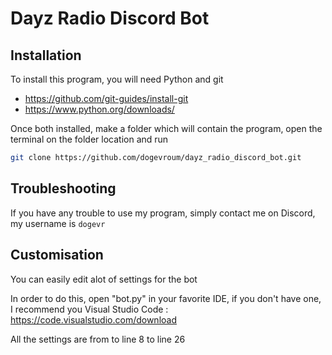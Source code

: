 # Dayz Radio Discord Bot

## Installation

To install this program, you will need Python and git
* https://github.com/git-guides/install-git
* https://www.python.org/downloads/

Once both installed, make a folder which will contain the program, open the terminal on the folder location and run
```sh
git clone https://github.com/dogevroum/dayz_radio_discord_bot.git
```

## Troubleshooting

If you have any trouble to use my program, simply contact me on Discord, my username is `dogevr`

## Customisation

You can easily edit alot of settings for the bot

In order to do this, open "bot.py" in your favorite IDE, if you don't have one, I recommend you Visual Studio Code : https://code.visualstudio.com/download

All the settings are from to line 8 to line 26
